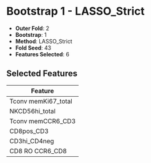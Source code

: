 # Bootstrap 1 - LASSO_Strict

- **Outer Fold**: 2
- **Bootstrap**: 1
- **Method**: LASSO_Strict
- **Fold Seed**: 43
- **Features Selected**: 6

## Selected Features

| Feature |
|---------|
| Tconv memKi67_total |
| NKCD56hi_total |
| Tconv memCCR6_CD3 |
| CD8pos_CD3 |
| CD3hi_CD4neg |
| CD8 RO CCR6_CD8 |
